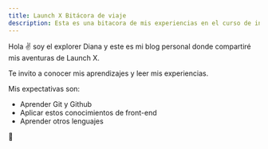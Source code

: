 ```yaml
---
title: Launch X Bitácora de viaje
description: Esta es una bitacora de mis experiencias en el curso de innovaccion virtual.
---
```


Hola ✌️  soy el explorer Diana y este es mi blog personal donde compartiré mis aventuras de Launch X.

Te invito a conocer mis aprendizajes y leer mis experiencias.

Mis expectativas son:
- Aprender Git y Github
- Aplicar estos conocimientos de front-end
- Aprender otros lenguajes

🚀
